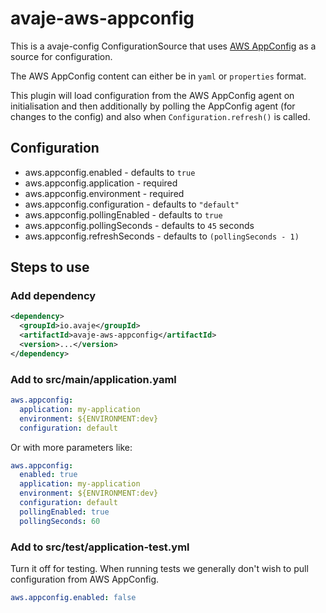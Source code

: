 # avaje-aws-appconfig

This is a avaje-config ConfigurationSource that uses
[AWS AppConfig](https://docs.aws.amazon.com/appconfig/latest/userguide/what-is-appconfig.html)
as a source for configuration.

The AWS AppConfig content can either be in `yaml` or `properties`
format.

This plugin will load configuration from the AWS AppConfig agent on initialisation
and then additionally by polling the AppConfig agent (for changes to the config)
and also when `Configuration.refresh()` is called.

## Configuration

- aws.appconfig.enabled - defaults to `true`
- aws.appconfig.application - required
- aws.appconfig.environment - required
- aws.appconfig.configuration - defaults to `"default"`
- aws.appconfig.pollingEnabled - defaults to `true`
- aws.appconfig.pollingSeconds - defaults to `45` seconds
- aws.appconfig.refreshSeconds - defaults to `(pollingSeconds - 1)`


## Steps to use

### Add dependency

```xml
<dependency>
  <groupId>io.avaje</groupId>
  <artifactId>avaje-aws-appconfig</artifactId>
  <version>...</version>
</dependency>
```

### Add to src/main/application.yaml

```yaml
aws.appconfig:
  application: my-application
  environment: ${ENVIRONMENT:dev}
  configuration: default
```

Or with more parameters like:

```yaml
aws.appconfig:
  enabled: true
  application: my-application
  environment: ${ENVIRONMENT:dev}
  configuration: default
  pollingEnabled: true
  pollingSeconds: 60
```


### Add to src/test/application-test.yml

Turn it off for testing. When running tests we generally don't wish to
pull configuration from AWS AppConfig.

```yaml
aws.appconfig.enabled: false
```
